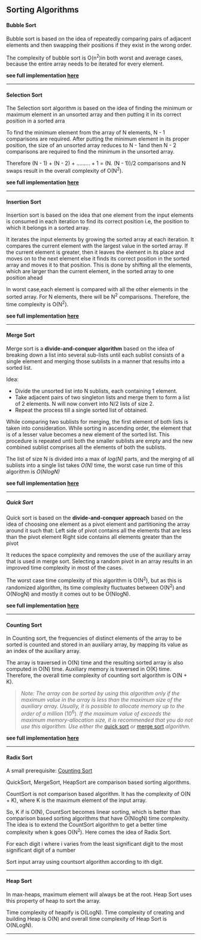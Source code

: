 ## Sorting Algorithms

#### Bubble Sort

Bubble sort is based on the idea of repeatedly comparing pairs of adjacent elements and then swapping their positions if they exist in the wrong order. 

The complexity of bubble sort is O(n<sup>2</sup>)in both worst and average cases, because the entire array needs to be iterated for every element.

**see full implementation [here](https://github.com/jainayu/Data-Structures-and-Algorithms/blob/master/Sorting%20Algorithms/BubbleSort.cpp)**

----------

#### Selection Sort

The Selection sort algorithm is based on the idea of finding the minimum or maximum element in an unsorted array and then putting it in its correct position in a sorted arra

To find the minimum element from the array of N elements, N - 1 comparisons are required. After putting the minimum element in its proper position, the size of an unsorted array reduces to N - 1and then N - 2 comparisons are required to find the minimum in the unsorted array.

Therefore (N - 1) + (N - 2) + ......... + 1 = (N. (N - 1))/2 comparisons and N swaps result in the overall complexity of O(N<sup>2</sup>).

**see full implementation [here](https://github.com/jainayu/Data-Structures-and-Algorithms/blob/master/Sorting%20Algorithms/SelectionSort.cpp)**

----------

#### Insertion Sort

Insertion sort is based on the idea that one element from the input elements is consumed in each iteration to find its correct position i.e, the position to which it belongs in a sorted array.

It iterates the input elements by growing the sorted array at each iteration. It compares the current element with the largest value in the sorted array. If the current element is greater, then it leaves the element in its place and moves on to the next element else it finds its correct position in the sorted array and moves it to that position. This is done by shifting all the elements, which are larger than the current element, in the sorted array to one position ahead

In worst case,each element is compared with all the other elements in the sorted array. For N elements, there will be N<sup>2</sup> comparisons. Therefore, the time complexity is O(N<sup>2</sup>).

**see full implementation [here](https://github.com/jainayu/Data-Structures-and-Algorithms/blob/master/Sorting%20Algorithms/InsertionSort.cpp)**

----------

#### Merge Sort

Merge sort is a **divide-and-conquer algorithm** based on the idea of breaking down a list into several sub-lists until each sublist consists of a single element and merging those sublists in a manner that results into a sorted list.

Idea:

- Divide the unsorted list into N sublists, each containing 1 element.
- Take adjacent pairs of two singleton lists and merge them to form a list of 2 elements. N will now convert into N/2 lists of size 2.
- Repeat the process till a single sorted list of obtained.

While comparing two sublists for merging, the first element of both lists is taken into consideration. While sorting in ascending order, the element that is of a lesser value becomes a new element of the sorted list. This procedure is repeated until both the smaller sublists are empty and the new combined sublist comprises all the elements of both the sublists.

The list of size N is divided into a max of *log(N)* parts, and the merging of all sublists into a single list takes *O(N)* time, the worst case run time of this algorithm is *O(NlogN)*

**see full implementation [here](https://github.com/jainayu/Data-Structures-and-Algorithms/blob/master/Sorting%20Algorithms/MergeSort.cpp)**

----------

##### Quick Sort

Quick sort is based on the **divide-and-conquer approach** based on the idea of choosing one element as a pivot element and partitioning the array around it such that: Left side of pivot contains all the elements that are less than the pivot element Right side contains all elements greater than the pivot

It reduces the space complexity and removes the use of the auxiliary array that is used in merge sort. Selecting a random pivot in an array results in an improved time complexity in most of the cases.

The worst case time complexity of this algorithm is O(N<sup>2</sup>), but as this is randomized algorithm, its time complexity fluctuates between O(N<sup>2</sup>) and O(NlogN) and mostly it comes out to be O(NlogN).

**see full implementation [here](https://github.com/jainayu/Data-Structures-and-Algorithms/blob/master/Sorting%20Algorithms/QuickSort.cpp)**

----------

#### Counting Sort

In Counting sort, the frequencies of distinct elements of the array to be sorted is counted and stored in an auxiliary array, by mapping its value as an index of the auxiliary array. 

The array is traversed in O(N) time and the resulting sorted array is also computed in O(N) time. Auxiliary memory is traversed in O(K) time. Therefore, the overall time complexity of counting sort algorithm is O(N + K).

> *Note: The array can be sorted by using this algorithm only if the maximum value in the array is less than the maximum size of the auxiliary array. Usually, it is possible to allocate memory up to the order of a million* (10<sup>6</sup>)*. If the maximum value of exceeds the maximum memory-allocation size, it is recommended that you do not use this algorithm. Use either the* [quick sort](https://github.com/jainayu/Data-Structures-and-Algorithms/tree/master/Sorting%20Algorithms#quick-sort) *or* [merge sort](https://github.com/jainayu/Data-Structures-and-Algorithms/tree/master/Sorting%20Algorithms#merge-sort) *algorithm.*

**see full implementation [here](https://github.com/jainayu/Data-Structures-and-Algorithms/blob/master/Sorting%20Algorithms/CountingSort.cpp)**

----------

#### Radix Sort

A small prerequisite: [Counting Sort](https://github.com/jainayu/Data-Structures-and-Algorithms/tree/master/Sorting%20Algorithms#counting-sort)

QuickSort, MergeSort, HeapSort are comparison based sorting algorithms.

CountSort is not comparison based algorithm. It has the complexity of O(N + K), where K is the maximum element of the input array.

So, K if is O(N), CountSort becomes linear sorting, which is better than comparison based sorting algorithms that have O(NlogN) time complexity. The idea is to extend the CountSort algorithm to get a better time complexity when k goes O(N<sup>2</sup>). Here comes the idea of Radix Sort.

For each digit i where i varies from the least significant digit to the most significant digit of a number

  Sort input array using countsort algorithm according to ith digit.

----------

#### Heap Sort

In max-heaps, maximum element will always be at the root. Heap Sort uses this property of heap to sort the array.

Time complexity of heapify is O(LogN). Time complexity of creating and building Heap is O(N) and overall time complexity of Heap Sort is O(NLogN).

----------



